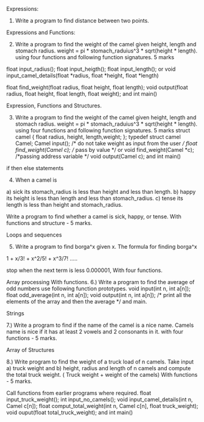 Expressions:

1. Write a program to find distance between two points.

Expressions and Functions:

2. Write a program to find the weight of the camel given height, length and stomach radius.
weight = pi * stomach_raduius^3 * sqrt(height * length). using four functions and following function signatures. 5 marks

float input_radius();
float input_heigth();
float input_length();
or
void input_camel_details(float *radius, float *height, float *length)

float find_weight(float radius, float height, float length);
void output(float radius, float height, float length, float weight);
and int main()

Expression, Functions and Structures.

3. Write a program to find the weight of the camel given height, length and stomach radius.
weight = pi * stomach_raduius^3 * sqrt(height * length). using four functions and following function signatures. 5 marks
struct camel {
	float radius, height, length,weight;
};
typedef struct camel Camel;
Camel input(); /* do not take weight as input from the user */
float find_weight(Camel c); /* pass by value */
or 
void find_weight(Camel *c); /*passing address variable */
void output(Camel c);
and int main()

 if then else statements

4. When a camel is 

a) sick its stomach_radius is less than height and less than length.
b) happy its height is less than length and less than stomach_radius.
c) tense its length is less than height and stomach_radius.

Write a program to find whether a camel is sick, happy, or tense.
With functions and structure - 5 marks. 

Loops and sequences

5) Write a program to find borga^x given x.
The formula for finding borga^x

1 + x/3! + x^2/5! + x^3/7! .....

stop when the next term is less 0.000001, With four functions.

Array processing With functions.
6.) Write a program to find the average of odd numbers
use following function prototypes.
void input(int n, int a[n]);
float odd_average(int n, int a[n]);
void output(int n, int a[n]); /* print all the elements of the array and then the average */
and main.

Strings

7.) Write a program to find if the name of the camel is a nice name.
Camels name is nice if it has at least 2 vowels and 2 consonants in it.
with four functions - 5 marks. 

Array of Structures

8.) Write program to find the weight of a truck load of n camels. 
Take input 
a)  truck weight and
b)  height, radius and length of n camels
and compute the total truck weight. ( Truck weight + weight of the camels)
With functions - 5 marks.

Call functions from earlier programs where required.
float input_truck_weight();
int input_no_camels();
void input_camel_details(int n, Camel c[n]);
float comput_total_weight(int n, Camel c[n], float truck_weight);
void ouput(float total_truck_weight);
and 
int main()
